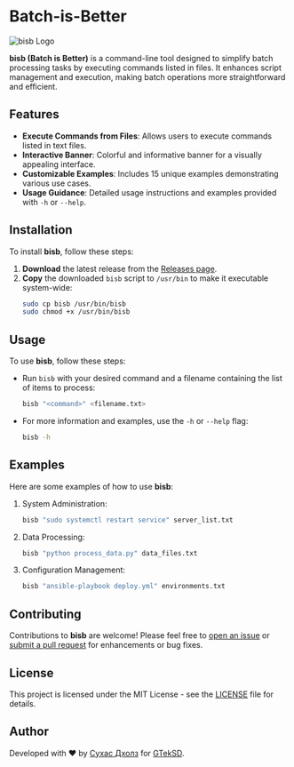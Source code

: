 # Batch-is-Better

![bisb Logo](https://github.com/GTekSD/Batch-is-Better/assets/55411358/efbe645c-8392-46b0-a52e-108c87e30f82)

**bisb (Batch is Better)** is a command-line tool designed to simplify batch processing tasks by executing commands listed in files. It enhances script management and execution, making batch operations more straightforward and efficient.

## Features

- **Execute Commands from Files**: Allows users to execute commands listed in text files.
- **Interactive Banner**: Colorful and informative banner for a visually appealing interface.
- **Customizable Examples**: Includes 15 unique examples demonstrating various use cases.
- **Usage Guidance**: Detailed usage instructions and examples provided with `-h` or `--help`.

## Installation

To install **bisb**, follow these steps:

1. **Download** the latest release from the [Releases page](https://github.com/GTekSD/Batch-is-Better/releases).
2. **Copy** the downloaded `bisb` script to `/usr/bin` to make it executable system-wide:
   ```bash
   sudo cp bisb /usr/bin/bisb
   sudo chmod +x /usr/bin/bisb
   ```

## Usage

To use **bisb**, follow these steps:

- Run `bisb` with your desired command and a filename containing the list of items to process:
  ```bash
  bisb "<command>" <filename.txt>
  ```

- For more information and examples, use the `-h` or `--help` flag:
  ```bash
  bisb -h
  ```

## Examples

Here are some examples of how to use **bisb**:

1. System Administration:
   ```bash
   bisb "sudo systemctl restart service" server_list.txt
   ```

2. Data Processing:
   ```bash
   bisb "python process_data.py" data_files.txt
   ```

3. Configuration Management:
   ```bash
   bisb "ansible-playbook deploy.yml" environments.txt
   ```

## Contributing

Contributions to **bisb** are welcome! Please feel free to [open an issue](https://github.com/GTekSD/Batch-is-Better/issues) or [submit a pull request](https://github.com/GTekSD/Batch-is-Better/pulls) for enhancements or bug fixes.

## License

This project is licensed under the MIT License - see the [LICENSE](LICENSE) file for details.

## Author

Developed with ❤️ by [Сухас Дхолз](https://gteksd.github.io/) for [GTekSD](https://github.com/GTekSD/).

